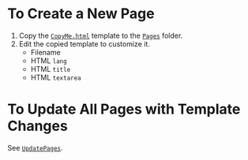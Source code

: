 # To Create a New Page

1. Copy the [`CopyMe.html`](CopyMe.html) template to the 
   [`Pages`](../Pages) folder.
2. Edit the copied template to customize it.
   * Filename
   * HTML `lang`
   * HTML `title`
   * HTML `textarea`

# To Update All Pages with Template Changes

See [`UpdatePages`](UpdatePages/ReadMe.md).
